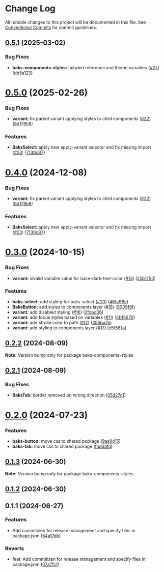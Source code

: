 # Change Log

All notable changes to this project will be documented in this file.
See [Conventional Commits](https://conventionalcommits.org) for commit guidelines.

## [0.5.1](https://github.com/Tjaitil/baks-components/compare/baks-components-styles@0.5.0...baks-components-styles@0.5.1) (2025-03-02)


### Bug Fixes

* **baks-components-styles:** tailwind reference and theme variables ([#27](https://github.com/Tjaitil/baks-components/issues/27)) ([db5a123](https://github.com/Tjaitil/baks-components/commit/db5a12348e641c34b5c1978ae5387f34ae0b9fb1))





# [0.5.0](https://github.com/Tjaitil/baks-components/compare/baks-components-styles@0.3.0...baks-components-styles@0.5.0) (2025-02-26)


### Bug Fixes

* **variant:** fix parent variant applying styles to child components ([#22](https://github.com/Tjaitil/baks-components/issues/22)) ([8d178b8](https://github.com/Tjaitil/baks-components/commit/8d178b801867f18a5fa5acfdcf2c1db4cfeba253))


### Features

* **BaksSelect:** apply new apply-variant selector and fix missing import ([#23](https://github.com/Tjaitil/baks-components/issues/23)) ([7130c87](https://github.com/Tjaitil/baks-components/commit/7130c872a7afd0e5eed99c358a3d53f9196b6400))





# [0.4.0](https://github.com/Tjaitil/baks-components/compare/baks-components-styles@0.3.0...baks-components-styles@0.4.0) (2024-12-08)


### Bug Fixes

* **variant:** fix parent variant applying styles to child components ([#22](https://github.com/Tjaitil/baks-components/issues/22)) ([8d178b8](https://github.com/Tjaitil/baks-components/commit/8d178b801867f18a5fa5acfdcf2c1db4cfeba253))


### Features

* **BaksSelect:** apply new apply-variant selector and fix missing import ([#23](https://github.com/Tjaitil/baks-components/issues/23)) ([7130c87](https://github.com/Tjaitil/baks-components/commit/7130c872a7afd0e5eed99c358a3d53f9196b6400))





# [0.3.0](https://github.com/Tjaitil/baks-components/compare/baks-components-styles@0.2.2...baks-components-styles@0.3.0) (2024-10-15)


### Bug Fixes

* **variant:** invalid variable value for base-dark-text-color ([#13](https://github.com/Tjaitil/baks-components/issues/13)) ([25b1750](https://github.com/Tjaitil/baks-components/commit/25b1750f48f4b32c96b5f1bd39d57ad76391238a))


### Features

* **baks-select:** add styling for baks-select ([#20](https://github.com/Tjaitil/baks-components/issues/20)) ([46fa98c](https://github.com/Tjaitil/baks-components/commit/46fa98cccffe58070a7c8ff9cc9cb37289e6e20c))
* **BaksButton:** add styles to components layer ([#18](https://github.com/Tjaitil/baks-components/issues/18)) ([9005f8f](https://github.com/Tjaitil/baks-components/commit/9005f8fabf3da5e024bb3b7936ff4284282bd9c0))
* **variant:** add disabled styling ([#16](https://github.com/Tjaitil/baks-components/issues/16)) ([2fdad36](https://github.com/Tjaitil/baks-components/commit/2fdad3697f7794f58403490456587fe225ad8665))
* **variant:** add focus styles based on variables ([#11](https://github.com/Tjaitil/baks-components/issues/11)) ([4b15670](https://github.com/Tjaitil/baks-components/commit/4b156701ff94fec1f3a1618b175c99daba7f9a69))
* **variant:** add stroke color to path ([#12](https://github.com/Tjaitil/baks-components/issues/12)) ([355ba7b](https://github.com/Tjaitil/baks-components/commit/355ba7b916cff493ebd504c9d87ecb6ee455e529))
* **variant:** add styling to components layer ([#17](https://github.com/Tjaitil/baks-components/issues/17)) ([c5f581a](https://github.com/Tjaitil/baks-components/commit/c5f581a219af2e092c4aa157185e9c046df155f2))





## [0.2.2](https://github.com/Tjaitil/baks-components/compare/baks-components-styles@0.2.1...baks-components-styles@0.2.2) (2024-08-09)

**Note:** Version bump only for package baks-components-styles





## [0.2.1](https://github.com/Tjaitil/baks-components/compare/baks-components-styles@0.2.0...baks-components-styles@0.2.1) (2024-08-09)


### Bug Fixes

* **BaksTab:** border removed on wrong direction ([05d27c1](https://github.com/Tjaitil/baks-components/commit/05d27c11de382bb9104781b15b758228e64d270c))





# [0.2.0](https://github.com/Tjaitil/baks-components/compare/baks-components-styles@0.1.3...baks-components-styles@0.2.0) (2024-07-23)


### Features

* **baks-button:** move css to shared package ([9aa9d15](https://github.com/Tjaitil/baks-components/commit/9aa9d15f8a7c11789d10c30bf285c49966b72225))
* **baks-tab:** move css to shared package ([fadddfd](https://github.com/Tjaitil/baks-components/commit/fadddfd76083a2158716ac84e76a155163766242))





## [0.1.3](https://github.com/Tjaitil/baks-components/compare/baks-components-styles@0.1.2...baks-components-styles@0.1.3) (2024-06-30)

**Note:** Version bump only for package baks-components-styles





## [0.1.2](https://github.com/Tjaitil/baks-components/compare/baks-components-styles@0.1.2...baks-components-styles@0.1.2) (2024-06-30)



## 0.1.1 (2024-06-27)


### Features

* Add commitizen for release management and specify files in package.json ([54a17db](https://github.com/Tjaitil/baks-components/commit/54a17dba55634256e0cea645d6de5f12d282c4be))


### Reverts

* feat: Add commitizen for release management and specify files in package.json ([07a7fc1](https://github.com/Tjaitil/baks-components/commit/07a7fc1e78a84857222bdd06cd3c6ae44d415654))
